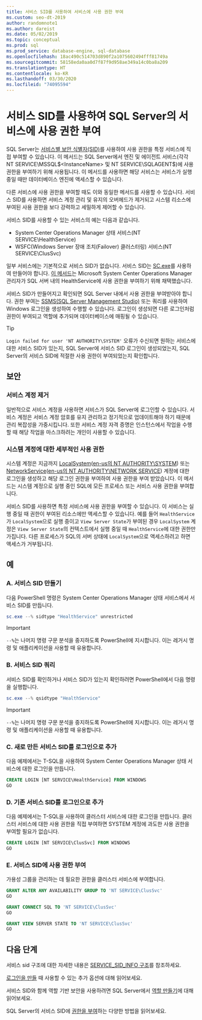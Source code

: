 ```yaml
---
title: 서비스 SID를 사용하여 서비스에 사용 권한 부여
ms.custom: seo-dt-2019
author: randomnote1
ms.author: dareist
ms.date: 05/02/2019
ms.topic: conceptual
ms.prod: sql
ms.prod_service: database-engine, sql-database
ms.openlocfilehash: 18ac490c514703d890f2a1075602494fff81749a
ms.sourcegitcommit: 58158eda0aa0d7f87f9d958ae349a14c0ba8a209
ms.translationtype: HT
ms.contentlocale: ko-KR
ms.lasthandoff: 03/30/2020
ms.locfileid: "74095594"
---
```

# <a name="using-service-sids-to-grant-permissions-to-services-in-sql-server"></a>서비스 SID를 사용하여 SQL Server의 서비스에 사용 권한 부여

SQL Server는 [서비스별 보안 식별자(SID)](https://support.microsoft.com/help/2620201/sql-server-uses-a-service-sid-to-provide-service-isolation)를 사용하여 사용 권한을 특정 서비스에 직접 부여할 수 있습니다. 이 메서드는 SQL Server에서 엔진 및 에이전트 서비스(각각 NT SERVICE\MSSQL$<InstanceName> 및 NT SERVICE\SQLAGENT$<InstanceName>)에 사용 권한을 부여하기 위해 사용됩니다. 이 메서드를 사용하면 해당 서비스는 서비스가 실행 중일 때만 데이터베이스 엔진에 액세스할 수 있습니다.

다른 서비스에 사용 권한을 부여할 때도 이와 동일한 메서드를 사용할 수 있습니다. 서비스 SID를 사용하면 서비스 계정 관리 및 유지의 오버헤드가 제거되고 시스템 리소스에 부여된 사용 권한을 보다 강력하고 세밀하게 제어할 수 있습니다.

서비스 SID를 사용할 수 있는 서비스의 예는 다음과 같습니다.

- System Center Operations Manager 상태 서비스(NT SERVICE\HealthService)
- WSFC(Windows Server 장애 조치(Failover) 클러스터링) 서비스(NT SERVICE\ClusSvc)

일부 서비스에는 기본적으로 서비스 SID가 없습니다. 서비스 SID는 [SC.exe](/windows/desktop/services/configuring-a-service-using-sc)를 사용하여 만들어야 합니다. [이 메서드](https://kevinholman.com/2016/08/25/sql-mp-run-as-accounts-no-longer-required/)는 Microsoft System Center Operations Manager 관리자가 SQL 서버 내의 HealthService에 사용 권한을 부여하기 위해 채택했습니다.

서비스 SID가 만들어지고 확인되면 SQL Server 내에서 사용 권한을 부여받아야 합니다. 권한 부여는 [SSMS(SQL Server Management Studio)](/sql/ssms/download-sql-server-management-studio-ssms) 또는 쿼리를 사용하여 Windows 로그인을 생성하여 수행할 수 있습니다. 로그인이 생성되면 다른 로그인처럼 권한이 부여되고 역할에 추가되며 데이터베이스에 매핑될 수 있습니다.

> [!TIP]
> `Login failed for user 'NT AUTHORITY\SYSTEM'` 오류가 수신되면 원하는 서비스에 대한 서비스 SID가 있는지, SQL Server에 서비스 SID 로그인이 생성되었는지, SQL Server의 서비스 SID에 적절한 사용 권한이 부여되었는지 확인합니다.

## <a name="security"></a>보안

### <a name="eliminate-service-accounts"></a>서비스 계정 제거

일반적으로 서비스 계정을 사용하면 서비스가 SQL Server에 로그인할 수 있습니다. 서비스 계정은 서비스 계정 암호를 유지 관리하고 정기적으로 업데이트해야 하기 때문에 관리 복잡성을 가중시킵니다. 또한 서비스 계정 자격 증명은 인스턴스에서 작업을 수행할 때 해당 작업을 마스크하려는 개인이 사용할 수 있습니다.

### <a name="granular-permissions-to-system-accounts"></a>시스템 계정에 대한 세부적인 사용 권한

시스템 계정은 지금까지 [LocalSystem](https://msdn.microsoft.com/library/windows/desktop/ms684190)([en-us의 NT AUTHORITY\SYSTEM](/sql/database-engine/configure-windows/configure-windows-service-accounts-and-permissions#Localized_service_names)) 또는 [NetworkService](/windows/desktop/Services/networkservice-account)([en-us의 NT AUTHORITY\NETWORK SERVICE](/sql/database-engine/configure-windows/configure-windows-service-accounts-and-permissions?#Localized_service_names)) 계정에 대한 로그인을 생성하고 해당 로그인 권한을 부여하여 사용 권한을 부여 받았습니다. 이 메서드는 시스템 계정으로 실행 중인 SQL에 모든 프로세스 또는 서비스 사용 권한을 부여합니다.

서비스 SID를 사용하면 특정 서비스에 사용 권한을 부여할 수 있습니다. 이 서비스는 실행 중일 때 권한이 부여된 리소스에만 액세스할 수 있습니다. 예를 들어 `HealthService`가 `LocalSystem`으로 실행 중이고 `View Server State`가 부여된 경우 `LocalSystem` 계정은 `View Server State`의 컨텍스트에서 실행 중일 때 `HealthService`에 대한 권한만 가집니다. 다른 프로세스가 SQL의 서버 상태에 `LocalSystem`으로 액세스하려고 하면 액세스가 거부됩니다.

## <a name="examples"></a>예

### <a name="a-create-a-service-sid"></a>A. 서비스 SID 만들기

다음 PowerShell 명령은 System Center Operations Manager 상태 서비스에서 서비스 SID를 만듭니다.

```PowerShell
sc.exe --% sidtype "HealthService" unrestricted
```

> [!IMPORTANT]
> `--%`는 나머지 명령 구문 분석을 중지하도록 PowerShell에 지시합니다. 이는 레거시 명령 및 애플리케이션을 사용할 때 유용합니다.

### <a name="b-query-a-service-sid"></a>B. 서비스 SID 쿼리

서비스 SID를 확인하거나 서비스 SID가 있는지 확인하려면 PowerShell에서 다음 명령을 실행합니다.

```PowerShell
sc.exe --% qsidtype "HealthService"
```

> [!IMPORTANT]
> `--%`는 나머지 명령 구문 분석을 중지하도록 PowerShell에 지시합니다. 이는 레거시 명령 및 애플리케이션을 사용할 때 유용합니다.

### <a name="c-add-a-newly-created-service-sid-as-a-login"></a>C. 새로 만든 서비스 SID를 로그인으로 추가

다음 예제에서는 T-SQL을 사용하여 System Center Operations Manager 상태 서비스에 대한 로그인을 만듭니다.

```SQL
CREATE LOGIN [NT SERVICE\HealthService] FROM WINDOWS
GO
```

### <a name="d-add-an-existing-service-sid-as-a-login"></a>D. 기존 서비스 SID를 로그인으로 추가

다음 예제에서는 T-SQL을 사용하여 클러스터 서비스에 대한 로그인을 만듭니다. 클러스터 서비스에 대한 사용 권한을 직접 부여하면 SYSTEM 계정에 과도한 사용 권한을 부여할 필요가 없습니다.

```SQL
CREATE LOGIN [NT SERVICE\ClusSvc] FROM WINDOWS
GO
```

### <a name="e-grant-permissions-to-a-service-sid"></a>E. 서비스 SID에 사용 권한 부여

가용성 그룹을 관리하는 데 필요한 권한을 클러스터 서비스에 부여합니다.

```SQL
GRANT ALTER ANY AVAILABILITY GROUP TO 'NT SERVICE\ClusSvc'
GO

GRANT CONNECT SQL TO 'NT SERVICE\ClusSvc'
GO

GRANT VIEW SERVER STATE TO 'NT SERVICE\ClusSvc'
GO
```

## <a name="next-steps"></a>다음 단계

서비스 sid 구조에 대한 자세한 내용은 [SERVICE_SID_INFO 구조](/windows/win32/api/winsvc/ns-winsvc-service_sid_info)를 참조하세요.

[로그인을 만들](/sql/t-sql/statements/create-login-transact-sql) 때 사용할 수 있는 추가 옵션에 대해 읽어보세요.

서비스 SID와 함께 역할 기반 보안을 사용하려면 SQL Server에서 [역할 만들기](/sql/t-sql/statements/create-role-transact-sql)에 대해 읽어보세요.

SQL Server의 서비스 SID에 [권한을 부여](/sql/t-sql/statements/grant-transact-sql)하는 다양한 방법을 읽어보세요.
